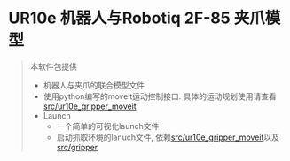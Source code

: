 # UR10e 机器人与Robotiq 2F-85 夹爪模型

> 本软件包提供
>
> - 机器人与夹爪的联合模型文件
> - 使用python编写的moveit运动控制接口. 具体的运动规划使用请查看[src/ur10e_gripper_moveit](../pkg_ur10e_gripper_moveit)
> - Launch
>   - 一个简单的可视化launch文件
>   - 启动抓取环境的lanuch文件, 依赖[src/ur10e_gripper_moveit](../pkg_ur10e_gripper_moveit)以及[src/gripper](../pkg_gripper)

